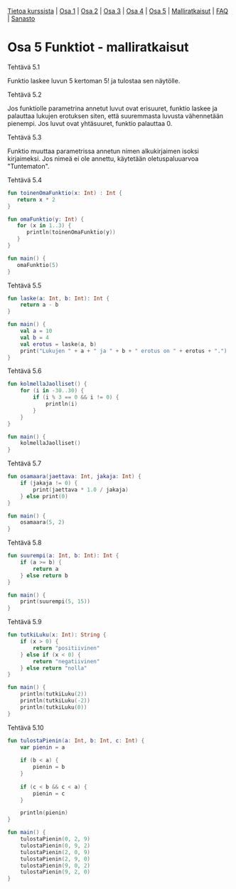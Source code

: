 [Tietoa kurssista](../README.md) | [Osa 1](../osa-1.md) | [Osa 2](../osa-2.md) | [Osa 3](../osa-3.md) | [Osa 4](../osa-4.md) | [Osa 5](../osa-5.md) | [Malliratkaisut](malliratkaisut.md) | [FAQ](../faq.md) | [Sanasto](../sanasto.md)

# Osa 5 Funktiot - malliratkaisut

Tehtävä 5.1

Funktio laskee luvun 5 kertoman 5! ja tulostaa sen näytölle.

Tehtävä 5.2

Jos funktiolle parametrina annetut luvut ovat erisuuret, funktio laskee ja palauttaa lukujen erotuksen siten, että suuremmasta luvusta vähennetään pienempi. Jos luvut ovat yhtäsuuret, funktio palauttaa 0.

Tehtävä 5.3

Funktio muuttaa parametrissa annetun nimen alkukirjaimen isoksi kirjaimeksi. Jos nimeä ei ole annettu, käytetään oletuspaluuarvoa "Tuntematon".

Tehtävä 5.4

```kotlin
fun toinenOmaFunktio(x: Int) : Int {
   return x * 2
}

fun omaFunktio(y: Int) {
   for (x in 1..3) {
      println(toinenOmaFunktio(y))
   }
}

fun main() {
   omaFunktio(5)
}
```

Tehtävä 5.5

```kotlin
fun laske(a: Int, b: Int): Int {
    return a - b
}

fun main() {
    val a = 10
    val b = 4
    val erotus = laske(a, b)
    print("Lukujen " + a + " ja " + b + " erotus on " + erotus + ".")
}
```

Tehtävä 5.6

```kotlin
fun kolmellaJaolliset() {
    for (i in -30..30) {
        if (i % 3 == 0 && i != 0) {
            println(i)
        }
    }
}

fun main() {
    kolmellaJaolliset()
}
```

Tehtävä 5.7

```kotlin
fun osamaara(jaettava: Int, jakaja: Int) {
    if (jakaja != 0) {
        print(jaettava * 1.0 / jakaja)
    } else print(0)
}

fun main() {
    osamaara(5, 2)
}
```

Tehtävä 5.8

```kotlin
fun suurempi(a: Int, b: Int): Int {
    if (a >= b) {
        return a
    } else return b
}

fun main() {
    print(suurempi(5, 15))
}
```

Tehtävä 5.9

```kotlin
fun tutkiLuku(x: Int): String {
    if (x > 0) {
        return "positiivinen"
    } else if (x < 0) {
        return "negatiivinen"
    } else return "nolla"
}

fun main() {
    println(tutkiLuku(2))
    println(tutkiLuku(-2))
    println(tutkiLuku(0))
}
```

Tehtävä 5.10

```kotlin
fun tulostaPienin(a: Int, b: Int, c: Int) {
    var pienin = a
    
    if (b < a) {
        pienin = b
    }
    
    if (c < b && c < a) {
        pienin = c
    }

    println(pienin)
}

fun main() {
    tulostaPienin(0, 2, 9)
    tulostaPienin(0, 9, 2)
    tulostaPienin(2, 0, 9)
    tulostaPienin(2, 9, 0)
    tulostaPienin(9, 0, 2)
    tulostaPienin(9, 2, 0)
}
```